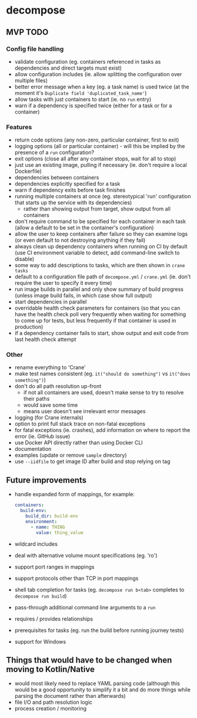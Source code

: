 # decompose

## MVP TODO

### Config file handling
* validate configuration (eg. containers referenced in tasks as dependencies and direct targets must exist)
* allow configuration includes (ie. allow splitting the configuration over multiple files)
* better error message when a key (eg. a task name) is used twice (at the moment it's `Duplicate field 'duplicated_task_name'`)
* allow tasks with just containers to start (ie. no `run` entry)
* warn if a dependency is specified twice (either for a task or for a container)

### Features
* return code options (any non-zero, particular container, first to exit)
* logging options (all or particular container) - will this be implied by the presence of a `run` configuration?
* exit options (close all after any container stops, wait for all to stop)
* just use an existing image, pulling if necessary (ie. don't require a local Dockerfile)
* dependencies between containers
* dependencies explicitly specified for a task
* warn if dependency exits before task finishes
* running multiple containers at once (eg. stereotypical 'run' configuration that starts up the service with its dependencies)
  * rather than showing output from target, show output from all containers
* don't require command to be specified for each container in each task (allow a default to be set in the container's configuration)
* allow the user to keep containers after failure so they can examine logs (or even default to not destroying anything if they fail)
* always clean up dependency containers when running on CI by default (use CI environment variable to detect, add command-line switch to disable) 
* some way to add descriptions to tasks, which are then shown in `crane tasks`
* default to a configuration file path of `decompose.yml` / `crane.yml` (ie. don't require the user to specify it every time)
* run image builds in parallel and only show summary of build progress (unless image build fails, in which case show full output)
* start dependencies in parallel
* overridable health check parameters for containers (so that you can have the health check poll very frequently when waiting for something to 
  come up for tests, but less frequently if that container is used in production)
* if a dependency container fails to start, show output and exit code from last health check attempt 

### Other
* rename everything to 'Crane'
* make test names consistent (eg. `it("should do something")` vs `it("does something")`)
* don't do all path resolution up-front
  * if not all containers are used, doesn't make sense to try to resolve their paths
  * would save some time
  * means user doesn't see irrelevant error messages
* logging (for Crane internals)
* option to print full stack trace on non-fatal exceptions
* for fatal exceptions (ie. crashes), add information on where to report the error (ie. GitHub issue)
* use Docker API directly rather than using Docker CLI
* documentation
* examples (update or remove `sample` directory)
* use `--iidfile` to get image ID after build and stop relying on tag

## Future improvements
* handle expanded form of mappings, for example:
  
  ```yaml
  containers:
    build-env:
      build_dir: build-env
      environment:
        - name: THING
          value: thing_value
  
  ```

* wildcard includes
* deal with alternative volume mount specifications (eg. 'ro')
* support port ranges in mappings
* support protocols other than TCP in port mappings
* shell tab completion for tasks (eg. `decompose run b<tab>` completes to `decompose run build`)
* pass-through additional command line arguments to a `run`
* requires / provides relationships
* prerequisites for tasks (eg. run the build before running journey tests)
* support for Windows

## Things that would have to be changed when moving to Kotlin/Native

* would most likely need to replace YAML parsing code (although this would be a good opportunity to simplify it a 
  bit and do more things while parsing the document rather than afterwards)
* file I/O and path resolution logic
* process creation / monitoring
